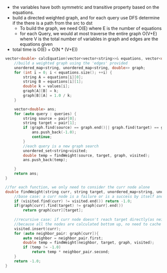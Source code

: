 - the variables have both symmetric and transitive property based on the equations. 
- build a directed weighted graph, and for each query use DFS determine if the there is a path from the src to dst
    - To build the graph, we need O(E) where E is the number of equations
    - for each Query, we would at most traverse the entire graph O(V+E) where V is the total number of variables in graph and         edges are the equations given
- total time is O(E) + O(N * (V+E))

```cpp
vector<double> calcEquation(vector<vector<string>>& equations, vector<double>& values, vector<vector<string>>& queries) { 
    //build a weighted graph using the 'edges' provided
    unordered_map<string, unordered_map<string, double>> graph;        
    for (int i = 0; i < equations.size(); ++i) {
        string A = equations[i][0];
        string B = equations[i][1];
        double k = values[i];
        graph[A][B] = k;
        graph[B][A] = 1.0 / k;
    }

    vector<double> ans;
    for (auto query : queries) {
        string source = pair[0];
        string target = pair[1];
        if (graph.find(source) == graph.end()|| graph.find(target) == graph.end()){
            ans.push_back(-1.0);
            continue;
        } 
        //each query is a new graph search
        unordered_set<string>visited;
        double temp = findWeight(source, target, graph, visited);
        ans.push_back(temp);

    }
    return ans;
}

//for each function, we only need to consider the curr node alone
double findWeight(string curr, string target, unordered_map<string, unordered_map<string, double>>graph, unordered_set<string>&visited) {  
    //base case: a curr node is a failure or is a success by itself and no need for further processing
    if (visited.find(curr) != visited.end()) return -1.0;
    if(graph[curr].find(target) != graph[curr].end()) 
        return graph[curr][target];
    
    //recursive case: if curr node doesn't reach target directly(as neighbor), then it depends whether any of the curr node's neighbor can reach the target directly. Just need one neighbor to do so
    //because all the nodes are calculated bottom up, no need to cache the result 
    visited.insert(curr); 
    for (auto neighbor_pair: graph[curr]){
        auto neighbor = neighbor_pair.first;
        double temp = findWeight(neighbor, target, graph, visited);
        if (temp != -1.0)
            return temp * neighbor_pair.second;
    }
    return -1.0;
}
```
